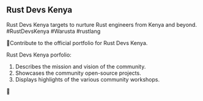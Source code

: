 ## Rust Devs Kenya ##
Rust Devs Kenya targets to nurture Rust engineers from Kenya and beyond. #RustDevsKenya #Warusta #rustlang

🦀Contribute to the official portfolio for Rust Devs Kenya.

Rust Devs Kenya porfolio:
1. Describes the mission and vision of the community.
2. Showcases the community open-source projects.
3. Displays highlights of the various community workshops.

🦀
